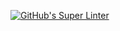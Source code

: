 [![GitHub's Super Linter](https://github.com/ICS2O-Programming-Joseph-K/Unit2-02-HTML-AreaPerRectangle/workflows/GitHub's%20Super%20Linter/badge.svg)](https://github.com/ICS2O-Programming-Joseph-K/Unit2-02-HTML-AreaPerRectangle/actions)